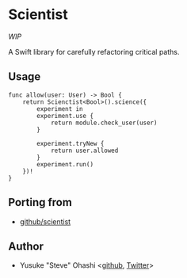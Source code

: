 # Scientist

*WIP*

A Swift library for carefully refactoring critical paths.

## Usage

    func allow(user: User) -> Bool {
	    return Scienctist<Bool>().science({
	    	experiment in
	    	experiment.use {
	    		return module.check_user(user)
	    	}

	    	experiment.tryNew {
	    		return user.allowed
	    	}
	    	experiment.run()
	    })!
    }

## Porting from

- [github/scientist](https://github.com/github/scientist)

## Author

- Yusuke "Steve" Ohashi <[github](https://github.com/junkpiano), [Twitter](https://twitter.com/junkpiano)>
